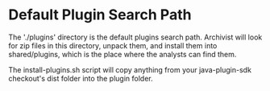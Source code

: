 # Default Plugin Search Path

The './plugins' directory is the default plugins search path.  Archivist will look for zip files
in this directory, unpack them, and install them into shared/plugins, which is the place where
the analysts can find them.

The install-plugins.sh script will copy anything from your java-plugin-sdk checkout's dist folder into
the plugin folder.


